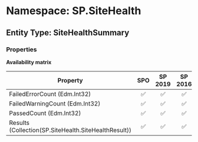 # Namespace: SP.SiteHealth

## Entity Type: SiteHealthSummary

### Properties

**Availability matrix**

Property | SPO | SP 2019 | SP 2016 | SP 2013
----------|:---:|:-------:|:-------:|:-------
FailedErrorCount (Edm.Int32) | ✅ | ✅ | ✅ | ✅
FailedWarningCount (Edm.Int32) | ✅ | ✅ | ✅ | ✅
PassedCount (Edm.Int32) | ✅ | ✅ | ✅ | ✅
Results (Collection(SP.SiteHealth.SiteHealthResult)) | ✅ | ✅ | ✅ | ✅

